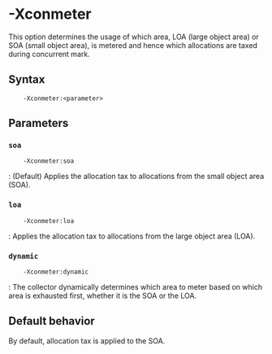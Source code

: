 <!--
* Copyright (c) 2017, 2020 IBM Corp. and others
*
* This program and the accompanying materials are made
* available under the terms of the Eclipse Public License 2.0
* which accompanies this distribution and is available at
* https://www.eclipse.org/legal/epl-2.0/ or the Apache
* License, Version 2.0 which accompanies this distribution and
* is available at https://www.apache.org/licenses/LICENSE-2.0.
*
* This Source Code may also be made available under the
* following Secondary Licenses when the conditions for such
* availability set forth in the Eclipse Public License, v. 2.0
* are satisfied: GNU General Public License, version 2 with
* the GNU Classpath Exception [1] and GNU General Public
* License, version 2 with the OpenJDK Assembly Exception [2].
*
* [1] https://www.gnu.org/software/classpath/license.html
* [2] http://openjdk.java.net/legal/assembly-exception.html
*
* SPDX-License-Identifier: EPL-2.0 OR Apache-2.0 OR GPL-2.0 WITH
* Classpath-exception-2.0 OR LicenseRef-GPL-2.0 WITH Assembly-exception
-->

# -Xconmeter 

This option determines the usage of which area, LOA (large object area) or SOA (small object area), is metered and hence which allocations are taxed during concurrent mark.

## Syntax

        -Xconmeter:<parameter>

## Parameters

### `soa`

        -Xconmeter:soa

: (Default) Applies the allocation tax to allocations from the small object area (SOA).

### `loa`

        -Xconmeter:loa

: Applies the allocation tax to allocations from the large object area (LOA).

### `dynamic`

        -Xconmeter:dynamic

: The collector dynamically determines which area to meter based on which area is exhausted first, whether it is the SOA or the LOA.

## Default behavior

By default, allocation tax is applied to the SOA.


<!-- ==== END OF TOPIC ==== xconmeter.md ==== -->

